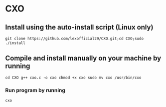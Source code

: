 # CXO

## Install using the auto-install script (Linux only)

`git clone https://github.com/lexofficial29/CXO.git;cd CXO;sudo ./install`

## Compile and install manually on your machine by running

`
cd CXO
g++ cxo.c -o cxo
chmod +x cxo
sudo mv cxo /usr/bin/cxo
`

### Run program by running

`cxo`

